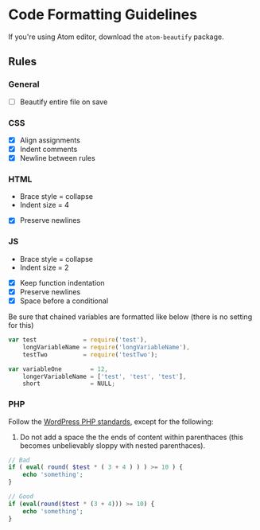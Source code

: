 # Code Formatting Guidelines

If you're using Atom editor, download the `atom-beautify` package.

## Rules

### General
- [ ] Beautify entire file on save

### CSS
- [x] Align assignments
- [x] Indent comments
- [x] Newline between rules

### HTML
- Brace style = collapse
- Indent size = 4
- [x] Preserve newlines

### JS
- Brace style = collapse
- Indent size = 2
- [x] Keep function indentation
- [x] Preserve newlines
- [x] Space before a conditional

Be sure that chained variables are formatted like below (there is no setting for this)

```js
var test             = require('test'),
    longVariableName = require('longVariableName'),
    testTwo          = require('testTwo');

var variableOne        = 12,
    longerVariableName = ['test', 'test', 'test'],
    short              = NULL;
```
### PHP
Follow the [WordPress PHP standards](https://make.wordpress.org/core/handbook/best-practices/coding-standards/php/), except for the following:

1. Do not add a space the the ends of content within parenthaces (this becomes unbelievably sloppy with nested parenthaces).
```php
// Bad
if ( eval( round( $test * ( 3 + 4 ) ) ) >= 10 ) {
    echo 'something';
}

// Good
if (eval(round($test * (3 + 4))) >= 10) {
    echo 'something';
}
```

